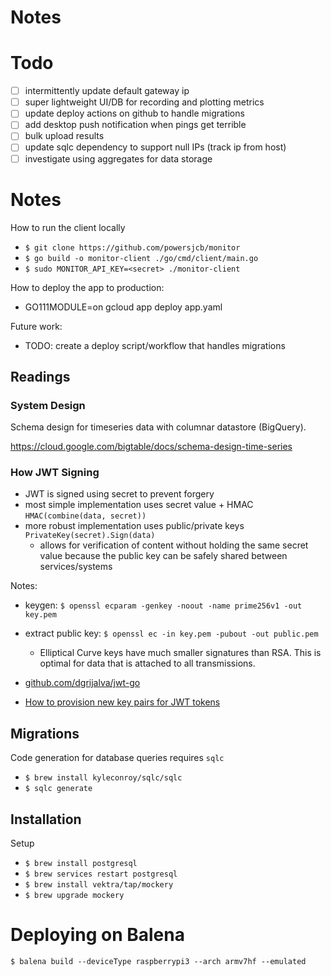# Notes

# Todo
- [ ] intermittently update default gateway ip
- [ ] super lightweight UI/DB for recording and plotting metrics
- [ ] update deploy actions on github to handle migrations
- [ ] add desktop push notification when pings get terrible
- [ ] bulk upload results
- [ ] update sqlc dependency to support null IPs (track ip from host) 
- [ ] investigate using aggregates for data storage 

# Notes

How to run the client locally
- `$ git clone https://github.com/powersjcb/monitor`
- `$ go build -o monitor-client ./go/cmd/client/main.go`
- `$ sudo MONITOR_API_KEY=<secret> ./monitor-client`


How to deploy the app to production:
- GO111MODULE=on gcloud app deploy app.yaml

Future work:
- TODO: create a deploy script/workflow that handles migrations

## Readings

### System Design
Schema design for timeseries data with columnar datastore (BigQuery).

https://cloud.google.com/bigtable/docs/schema-design-time-series

### How JWT Signing
- JWT is signed using secret to prevent forgery
- most simple implementation uses secret value + HMAC `HMAC(combine(data, secret))`
- more robust implementation uses public/private keys `PrivateKey(secret).Sign(data)`
    - allows for verification of content without holding the same secret value because the public key can be safely shared between services/systems

Notes:
- keygen: `$ openssl ecparam -genkey -noout -name prime256v1 -out key.pem`
- extract public key: `$ openssl ec -in key.pem -pubout -out public.pem`

  - Elliptical Curve keys have much smaller signatures than RSA. This is optimal for data that is attached to all transmissions.
- [github.com/dgrijalva/jwt-go](https://github.com/dgrijalva/jwt-go)
- [How to provision new key pairs for JWT tokens](https://connect2id.com/products/nimbus-jose-jwt/openssl-key-generation)

## Migrations
Code generation for database queries requires `sqlc`
- `$ brew install kyleconroy/sqlc/sqlc`
- `$ sqlc generate`

## Installation

Setup
- `$ brew install postgresql`
- `$ brew services restart postgresql`
- `$ brew install vektra/tap/mockery`
- `$ brew upgrade mockery`

# Deploying on Balena

`$ balena build --deviceType raspberrypi3 --arch armv7hf --emulated`

